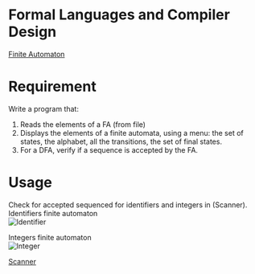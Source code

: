 # Formal Languages and Compiler Design

[Finite Automaton](FiniteAutomaton)
# Requirement
Write a program that:
  1. Reads the elements of a FA (from file)
  2. Displays the elements of a finite automata, using a menu: the set of states, the alphabet, all the transitions, the set of final states.
  3. For a DFA, verify if a sequence is accepted by the FA.

# Usage
Check for accepted sequenced for identifiers and integers in (Scanner).  
Identifiers finite automaton  
![Identifier](https://github.com/adabirtocian/Scanner_FLCD/blob/main/FiniteAutomaton/Images/identifier.png "Identifier")  

Integers finite automaton  
![Integer](https://github.com/adabirtocian/Scanner_FLCD/blob/main/FiniteAutomaton/Images/integers.png "Integer")  

[Scanner](Scanner)
